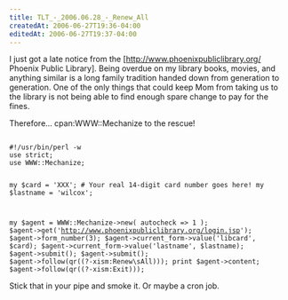 ```yaml
---
title: TLT_-_2006.06.28_-_Renew_All
createdAt: 2006-06-27T19:36-04:00
editedAt: 2006-06-27T19:37-04:00
---
```


I just got a late notice from the [http://www.phoenixpubliclibrary.org/ Phoenix Public Library]. Being overdue on my library books, movies, and anything similar is a long family tradition handed down from generation to generation. One of the only things that could keep Mom from taking us to the library is not being able to find enough spare change to pay for the fines.

Therefore... cpan:WWW::Mechanize to the rescue!

<code>
#!/usr/bin/perl -w
use strict;
use WWW::Mechanize;

my $card = 'XXX'; # Your real 14-digit card number goes here!
my $lastname = 'wilcox';

my $agent = WWW::Mechanize->new( autocheck => 1 );
$agent->get('http://www.phoenixpubliclibrary.org/login.jsp');
$agent->form_number(3);
$agent->current_form->value('libcard', $card);
$agent->current_form->value('lastname', $lastname);
$agent->submit();
$agent->submit();
$agent->follow(qr((?-xism:Renew\sAll)));
print $agent->content;
$agent->follow(qr((?-xism:Exit)));
</code>

Stick that in your pipe and smoke it. Or maybe a cron job.

